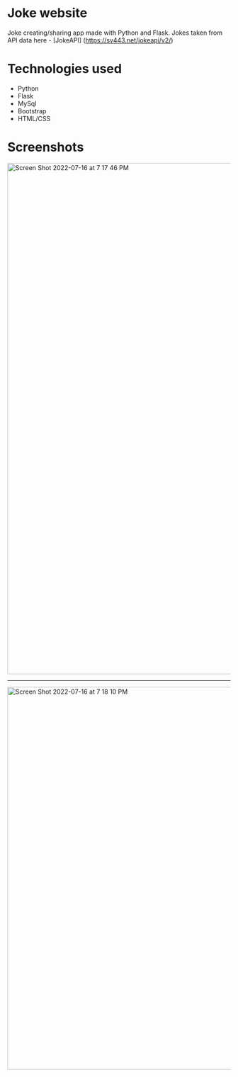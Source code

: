 # Joke website
Joke creating/sharing app made with Python and Flask. Jokes taken from API data here - [JokeAPI] (https://sv443.net/jokeapi/v2/)

# Technologies used
- Python 
- Flask
- MySql
- Bootstrap
- HTML/CSS


# Screenshots

<img width="1154" alt="Screen Shot 2022-07-16 at 7 17 46 PM" src="https://user-images.githubusercontent.com/99225907/179374992-c68549f5-e479-4ee9-93be-3afc8bb886c9.png">

----------------------------------------------------------------------------------------------------------------------------------------

<img width="864" alt="Screen Shot 2022-07-16 at 7 18 10 PM" src="https://user-images.githubusercontent.com/99225907/179375000-5254de63-2825-4e62-98aa-8aec33820099.png">
